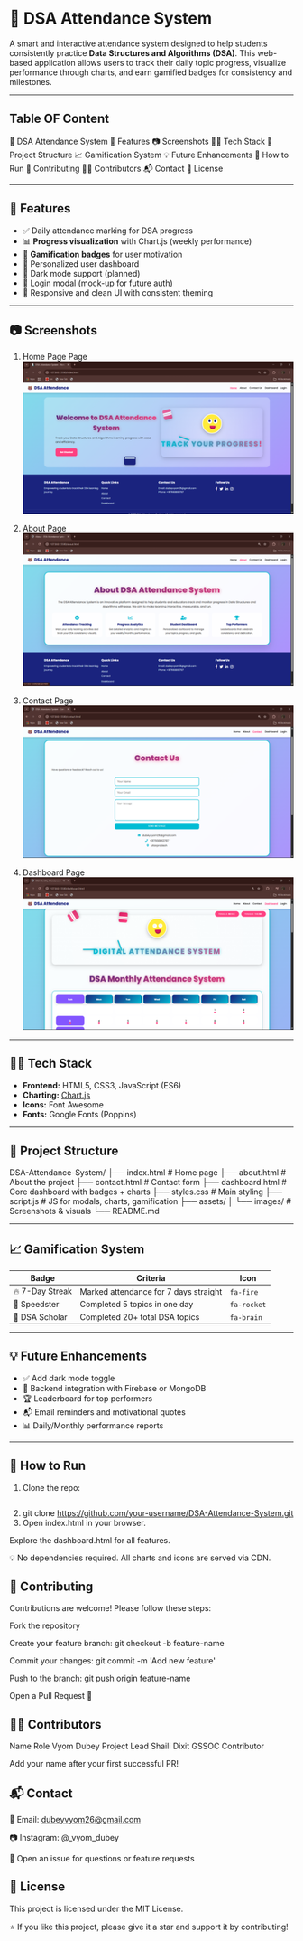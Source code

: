 # 🐻 DSA Attendance System

A smart and interactive attendance system designed to help students consistently practice **Data Structures and Algorithms (DSA)**. This web-based application allows users to track their daily topic progress, visualize performance through charts, and earn gamified badges for consistency and milestones.

---
## Table OF Content

🐻 DSA Attendance System
🚀 Features
📷 Screenshots
🧑‍💻 Tech Stack
📁 Project Structure
📈 Gamification System
💡 Future Enhancements
🏁 How to Run
🤝 Contributing
🧑‍🚀 Contributors
📬 Contact
📜 License

---

## 🚀 Features

- ✅ Daily attendance marking for DSA progress
- 📊 **Progress visualization** with Chart.js (weekly performance)
- 🏅 **Gamification badges** for user motivation
- 🧠 Personalized user dashboard
- 🌙 Dark mode support (planned)
- 🔐 Login modal (mock-up for future auth)
- 📱 Responsive and clean UI with consistent theming

---

## 📷 Screenshots

1. Home Page Page
![Home Page](screenshots/Home.png)

2. About Page
![About Page](screenshots/about.png)

3. Contact Page
![Contact Page](screenshots/Contact.png)

4. Dashboard Page
![Dashboard Page](screenshots/dashboard.png)
---

## 🧑‍💻 Tech Stack

- **Frontend:** HTML5, CSS3, JavaScript (ES6)
- **Charting:** [Chart.js](https://www.chartjs.org/)
- **Icons:** Font Awesome
- **Fonts:** Google Fonts (Poppins)

---

## 📁 Project Structure

DSA-Attendance-System/
├── index.html # Home page
├── about.html # About the project
├── contact.html # Contact form
├── dashboard.html # Core dashboard with badges + charts
├── styles.css # Main styling
├── script.js # JS for modals, charts, gamification
├── assets/
│ └── images/ # Screenshots & visuals
└── README.md


---

## 📈 Gamification System

| Badge         | Criteria                            | Icon       |
|---------------|-------------------------------------|------------|
| 🔥 7-Day Streak | Marked attendance for 7 days straight | `fa-fire`  |
| 🚀 Speedster   | Completed 5 topics in one day       | `fa-rocket`|
| 🧠 DSA Scholar | Completed 20+ total DSA topics      | `fa-brain` |

---

## 💡 Future Enhancements

- ✅ Add dark mode toggle
- 🔐 Backend integration with Firebase or MongoDB
- 🏆 Leaderboard for top performers
- 📬 Email reminders and motivational quotes
- 📊 Daily/Monthly performance reports

---

## 🏁 How to Run

1. Clone the repo:
   ```bash
2. git clone https://github.com/your-username/DSA-Attendance-System.git
3. Open index.html in your browser.

Explore the dashboard.html for all features.

💡 No dependencies required. All charts and icons are served via CDN.

## 🤝 Contributing
Contributions are welcome! Please follow these steps:

Fork the repository

Create your feature branch: git checkout -b feature-name

Commit your changes: git commit -m 'Add new feature'

Push to the branch: git push origin feature-name

Open a Pull Request 🚀

## 🧑‍🚀 Contributors
Name	Role
Vyom Dubey	Project Lead
Shaili Dixit	GSSOC Contributor

Add your name after your first successful PR!

## 📬 Contact
📧 Email: dubeyvyom26@gmail.com

📷 Instagram: @_vyom_dubey

💬 Open an issue for questions or feature requests

## 📜 License
This project is licensed under the MIT License.

⭐ If you like this project, please give it a star and support it by contributing!

